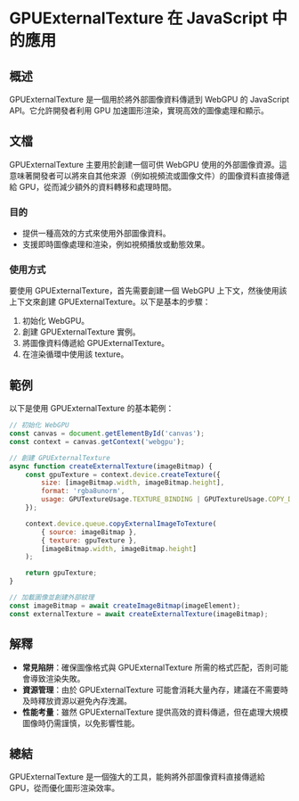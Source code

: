 <!--
Meta Description: # GPUExternalTexture 在 JavaScript 中的應用 ## 概述 GPUExternalTexture 是一個用於將外部圖像資料傳遞到 WebGPU 的 JavaScript API。它允許開發者利用 GPU 加速圖形渲染，實現高效的圖像處理和顯示。 ## 文檔 GPUExt...
Meta Keywords: gpuexternaltexture, imagebitmap, webgpu, const, javascript
-->

# GPUExternalTexture 在 JavaScript 中的應用

## 概述
GPUExternalTexture 是一個用於將外部圖像資料傳遞到 WebGPU 的 JavaScript API。它允許開發者利用 GPU 加速圖形渲染，實現高效的圖像處理和顯示。

## 文檔
GPUExternalTexture 主要用於創建一個可供 WebGPU 使用的外部圖像資源。這意味著開發者可以將來自其他來源（例如視頻流或圖像文件）的圖像資料直接傳遞給 GPU，從而減少額外的資料轉移和處理時間。

### 目的
- 提供一種高效的方式來使用外部圖像資料。
- 支援即時圖像處理和渲染，例如視頻播放或動態效果。

### 使用方式
要使用 GPUExternalTexture，首先需要創建一個 WebGPU 上下文，然後使用該上下文來創建 GPUExternalTexture。以下是基本的步驟：

1. 初始化 WebGPU。
2. 創建 GPUExternalTexture 實例。
3. 將圖像資料傳遞給 GPUExternalTexture。
4. 在渲染循環中使用該 texture。

## 範例
以下是使用 GPUExternalTexture 的基本範例：

```javascript
// 初始化 WebGPU
const canvas = document.getElementById('canvas');
const context = canvas.getContext('webgpu');

// 創建 GPUExternalTexture
async function createExternalTexture(imageBitmap) {
    const gpuTexture = context.device.createTexture({
        size: [imageBitmap.width, imageBitmap.height],
        format: 'rgba8unorm',
        usage: GPUTextureUsage.TEXTURE_BINDING | GPUTextureUsage.COPY_DST,
    });

    context.device.queue.copyExternalImageToTexture(
        { source: imageBitmap },
        { texture: gpuTexture },
        [imageBitmap.width, imageBitmap.height]
    );

    return gpuTexture;
}

// 加載圖像並創建外部紋理
const imageBitmap = await createImageBitmap(imageElement);
const externalTexture = await createExternalTexture(imageBitmap);
```

## 解釋
- **常見陷阱**：確保圖像格式與 GPUExternalTexture 所需的格式匹配，否則可能會導致渲染失敗。
- **資源管理**：由於 GPUExternalTexture 可能會消耗大量內存，建議在不需要時及時釋放資源以避免內存洩漏。
- **性能考量**：雖然 GPUExternalTexture 提供高效的資料傳遞，但在處理大規模圖像時仍需謹慎，以免影響性能。

## 總結
GPUExternalTexture 是一個強大的工具，能夠將外部圖像資料直接傳遞給 GPU，從而優化圖形渲染效率。